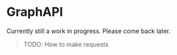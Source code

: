 # GraphAPI

Currently still a work in progress. Please come back later.

> TODO: How to make requests
> 